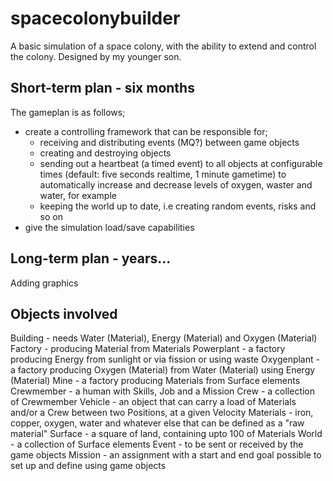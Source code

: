 spacecolonybuilder
==================

A basic simulation of a space colony, with the ability to extend and control the colony. Designed by my younger son.

Short-term plan - six months
----------------------------
The gameplan is as follows;
- create a controlling framework that can be responsible for;
  - receiving and distributing events (MQ?) between game objects
  - creating and destroying objects
  - sending out a heartbeat (a timed event) to all objects at configurable times (default: five seconds realtime, 1 minute gametime) to automatically increase and decrease levels of oxygen, waster and water, for example
  - keeping the world up to date, i.e creating random events, risks and so on
- give the simulation load/save capabilities

Long-term plan - years...
-------------------------
Adding graphics

Objects involved
----------------
Building - needs Water (Material), Energy (Material) and Oxygen (Material)
Factory - producing Material from Materials
Powerplant - a factory producing Energy from sunlight or via fission or using waste
Oxygenplant - a factory producing Oxygen (Material) from Water (Material) using Energy (Material)
Mine - a factory producing Materials from Surface elements
Crewmember - a human with Skills, Job and a Mission
Crew - a collection of Crewmember
Vehicle - an object that can carry a load of Materials and/or a Crew between two Positions, at a given Velocity
Materials - iron, copper, oxygen, water and whatever else that can be defined as a "raw material"
Surface - a square of land, containing upto 100 of Materials
World - a collection of Surface elements
Event - to be sent or received by the game objects
Mission - an assignment with a start and end goal possible to set up and define using game objects
